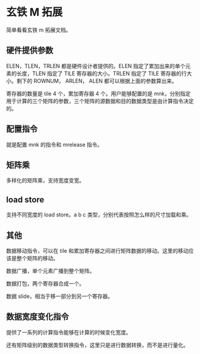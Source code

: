 # 玄铁 M 拓展

简单看看玄铁 m 拓展文档。

## 硬件提供参数

ELEN，TLEN，TRLEN 都是硬件设计者提供的。ELEN 指定了累加出来的单个元素的长度，TLEN 指定了 TILE 寄存器的大小。TRLEN 指定了 TILE 寄存器的行大小。剩下的 ROWNUM， ARLEN， ALEN 都可以根据上面的参数算出来。

寄存器的数量是 tile 4 个，累加寄存器 4 个。用户能够配置的是 mnk，分别指定用于计算的三个矩阵的参数，三个矩阵的源数据和目的数据类型是由计算指令决定的。

## 配置指令

就是配置 mnk 的指令和 mrelease 指令。

## 矩阵乘

多样化的矩阵乘，支持宽度变宽。

## load store

支持不同宽度的 load  store。a b c 类型，分别代表按照怎么样的尺寸加载和乘。

## 其他

数据移动指令，可以在 tile 和累加寄存器之间进行矩阵数据的移动。这里的移动应该是整个矩阵的移动。

数据广播，单个元素广播到整个矩阵。

数据打包，两个寄存器合成一个。

数据 slide，相当于移一部分到另一个寄存器。

## 数据宽度变化指令

提供了一系列的计算指令能够在计算的时候变化宽度。

还有矩阵级别的数据类型转换指令，这里只是进行数据转换，而不是进行量化。